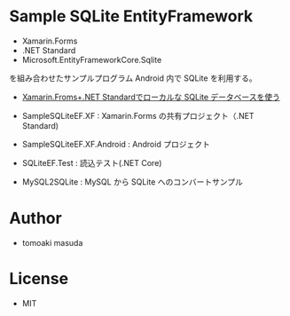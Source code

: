 # Sample SQLite EntityFramework

- Xamarin.Forms 
- .NET Standard 
- Microsoft.EntityFrameworkCore.Sqlite

を組み合わせたサンプルプログラム
Android 内で SQLite を利用する。

- [Xamarin.Froms+.NET Standardでローカルな SQLite データベースを使う](http://www.moonmile.net/blog/?p=9150)

- SampleSQLiteEF.XF : Xamarin.Forms の共有プロジェクト（.NET Standard)
- SampleSQLiteEF.XF.Android : Android プロジェクト
- SQLiteEF.Test : 読込テスト(.NET Core)
- MySQL2SQLite : MySQL から SQLite へのコンバートサンプル

# Author 

- tomoaki masuda 

# License

- MIT


